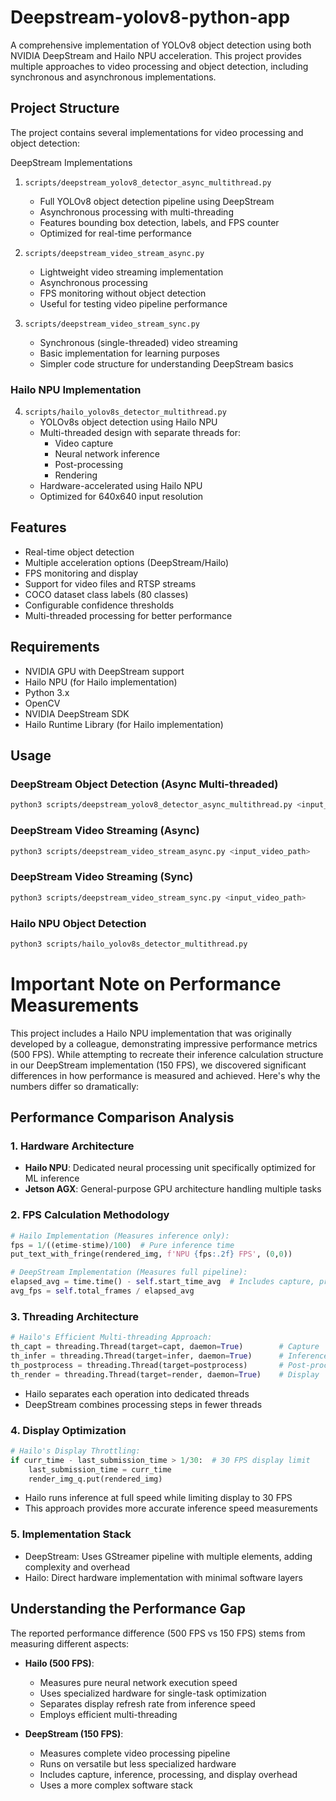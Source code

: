 # Deepstream-yolov8-python-app

A comprehensive implementation of YOLOv8 object detection using both NVIDIA DeepStream and Hailo NPU acceleration. This project provides multiple approaches to video processing and object detection, including synchronous and asynchronous implementations.

## Project Structure

The project contains several implementations for video processing and object detection:

DeepStream Implementations

1. `scripts/deepstream_yolov8_detector_async_multithread.py`

   - Full YOLOv8 object detection pipeline using DeepStream
   - Asynchronous processing with multi-threading
   - Features bounding box detection, labels, and FPS counter
   - Optimized for real-time performance

2. `scripts/deepstream_video_stream_async.py`

   - Lightweight video streaming implementation
   - Asynchronous processing
   - FPS monitoring without object detection
   - Useful for testing video pipeline performance

3. `scripts/deepstream_video_stream_sync.py`

   - Synchronous (single-threaded) video streaming
   - Basic implementation for learning purposes
   - Simpler code structure for understanding DeepStream basics

### Hailo NPU Implementation

4. `scripts/hailo_yolov8s_detector_multithread.py`
   - YOLOv8s object detection using Hailo NPU
   - Multi-threaded design with separate threads for:
     - Video capture
     - Neural network inference
     - Post-processing
     - Rendering
   - Hardware-accelerated using Hailo NPU
   - Optimized for 640x640 input resolution

## Features

- Real-time object detection
- Multiple acceleration options (DeepStream/Hailo)
- FPS monitoring and display
- Support for video files and RTSP streams
- COCO dataset class labels (80 classes)
- Configurable confidence thresholds
- Multi-threaded processing for better performance

## Requirements

- NVIDIA GPU with DeepStream support
- Hailo NPU (for Hailo implementation)
- Python 3.x
- OpenCV
- NVIDIA DeepStream SDK
- Hailo Runtime Library (for Hailo implementation)

## Usage

### DeepStream Object Detection (Async Multi-threaded)

```bash
python3 scripts/deepstream_yolov8_detector_async_multithread.py <input_video_path> <config_file>
```

### DeepStream Video Streaming (Async)

```bash
python3 scripts/deepstream_video_stream_async.py <input_video_path>
```

### DeepStream Video Streaming (Sync)

```bash
python3 scripts/deepstream_video_stream_sync.py <input_video_path>
```

### Hailo NPU Object Detection

```bash
python3 scripts/hailo_yolov8s_detector_multithread.py
```

# Important Note on Performance Measurements

This project includes a Hailo NPU implementation that was originally developed by a colleague, demonstrating impressive performance metrics (500 FPS). While attempting to recreate their inference calculation structure in our DeepStream implementation (150 FPS), we discovered significant differences in how performance is measured and achieved. Here's why the numbers differ so dramatically:

## Performance Comparison Analysis

### 1. Hardware Architecture

- **Hailo NPU**: Dedicated neural processing unit specifically optimized for ML inference
- **Jetson AGX**: General-purpose GPU architecture handling multiple tasks

### 2. FPS Calculation Methodology

```python
# Hailo Implementation (Measures inference only):
fps = 1/((etime-stime)/100)  # Pure inference time
put_text_with_fringe(rendered_img, f'NPU {fps:.2f} FPS', (0,0))

# DeepStream Implementation (Measures full pipeline):
elapsed_avg = time.time() - self.start_time_avg  # Includes capture, processing, display
avg_fps = self.total_frames / elapsed_avg
```

### 3. Threading Architecture

```python
# Hailo's Efficient Multi-threading Approach:
th_capt = threading.Thread(target=capt, daemon=True)        # Capture
th_infer = threading.Thread(target=infer, daemon=True)      # Inference
th_postprocess = threading.Thread(target=postprocess)       # Post-processing
th_render = threading.Thread(target=render, daemon=True)    # Display
```

- Hailo separates each operation into dedicated threads
- DeepStream combines processing steps in fewer threads

### 4. Display Optimization

```python
# Hailo's Display Throttling:
if curr_time - last_submission_time > 1/30:  # 30 FPS display limit
    last_submission_time = curr_time
    render_img_q.put(rendered_img)
```

- Hailo runs inference at full speed while limiting display to 30 FPS
- This approach provides more accurate inference speed measurements

### 5. Implementation Stack

- DeepStream: Uses GStreamer pipeline with multiple elements, adding complexity and overhead
- Hailo: Direct hardware implementation with minimal software layers

## Understanding the Performance Gap

The reported performance difference (500 FPS vs 150 FPS) stems from measuring different aspects:

- **Hailo (500 FPS)**:

  - Measures pure neural network execution speed
  - Uses specialized hardware for single-task optimization
  - Separates display refresh rate from inference speed
  - Employs efficient multi-threading

- **DeepStream (150 FPS)**:

  - Measures complete video processing pipeline
  - Runs on versatile but less specialized hardware
  - Includes capture, inference, processing, and display overhead
  - Uses a more complex software stack
